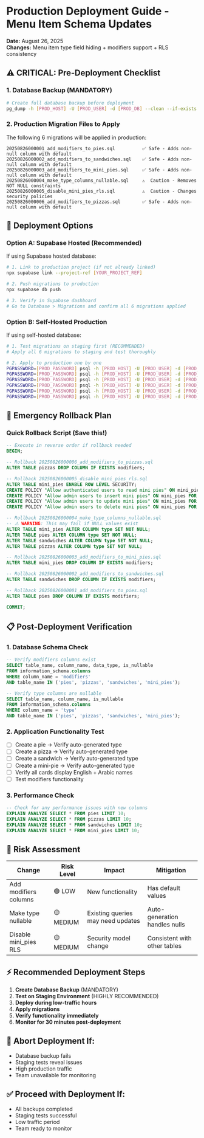# Production Deployment Guide - Menu Item Schema Updates

**Date:** August 26, 2025  
**Changes:** Menu item type field hiding + modifiers support + RLS consistency

## ⚠️ CRITICAL: Pre-Deployment Checklist

### 1. Database Backup (MANDATORY)
```bash
# Create full database backup before deployment
pg_dump -h [PROD_HOST] -U [PROD_USER] -d [PROD_DB] --clean --if-exists > backup_pre_menu_updates_$(date +%Y%m%d_%H%M%S).sql
```

### 2. Production Migration Files to Apply
The following 6 migrations will be applied in production:

```
20250826000001_add_modifiers_to_pies.sql          ✅ Safe - Adds non-null column with default
20250826000002_add_modifiers_to_sandwiches.sql    ✅ Safe - Adds non-null column with default  
20250826000003_add_modifiers_to_mini_pies.sql     ✅ Safe - Adds non-null column with default
20250826000004_make_type_columns_nullable.sql     ⚠️  Caution - Removes NOT NULL constraints
20250826000005_disable_mini_pies_rls.sql          ⚠️  Caution - Changes security policies
20250826000006_add_modifiers_to_pizzas.sql        ✅ Safe - Adds non-null column with default
```

## 🚀 Deployment Options

### Option A: Supabase Hosted (Recommended)
If using Supabase hosted database:

```bash
# 1. Link to production project (if not already linked)
npx supabase link --project-ref [YOUR_PROJECT_REF]

# 2. Push migrations to production
npx supabase db push

# 3. Verify in Supabase dashboard
# Go to Database > Migrations and confirm all 6 migrations applied
```

### Option B: Self-Hosted Production
If using self-hosted database:

```bash
# 1. Test migrations on staging first (RECOMMENDED)
# Apply all 6 migrations to staging and test thoroughly

# 2. Apply to production one by one
PGPASSWORD=[PROD_PASSWORD] psql -h [PROD_HOST] -U [PROD_USER] -d [PROD_DB] -f supabase/migrations/20250826000001_add_modifiers_to_pies.sql
PGPASSWORD=[PROD_PASSWORD] psql -h [PROD_HOST] -U [PROD_USER] -d [PROD_DB] -f supabase/migrations/20250826000002_add_modifiers_to_sandwiches.sql
PGPASSWORD=[PROD_PASSWORD] psql -h [PROD_HOST] -U [PROD_USER] -d [PROD_DB] -f supabase/migrations/20250826000003_add_modifiers_to_mini_pies.sql
PGPASSWORD=[PROD_PASSWORD] psql -h [PROD_HOST] -U [PROD_USER] -d [PROD_DB] -f supabase/migrations/20250826000004_make_type_columns_nullable.sql
PGPASSWORD=[PROD_PASSWORD] psql -h [PROD_HOST] -U [PROD_USER] -d [PROD_DB] -f supabase/migrations/20250826000005_disable_mini_pies_rls.sql
PGPASSWORD=[PROD_PASSWORD] psql -h [PROD_HOST] -U [PROD_USER] -d [PROD_DB] -f supabase/migrations/20250826000006_add_modifiers_to_pizzas.sql
```

## 🔄 Emergency Rollback Plan

### Quick Rollback Script (Save this!)
```sql
-- Execute in reverse order if rollback needed
BEGIN;

-- Rollback 20250826000006_add_modifiers_to_pizzas.sql
ALTER TABLE pizzas DROP COLUMN IF EXISTS modifiers;

-- Rollback 20250826000005_disable_mini_pies_rls.sql  
ALTER TABLE mini_pies ENABLE ROW LEVEL SECURITY;
CREATE POLICY "Allow authenticated users to read mini pies" ON mini_pies FOR SELECT TO authenticated USING (true);
CREATE POLICY "Allow admin users to insert mini pies" ON mini_pies FOR INSERT TO authenticated WITH CHECK (auth.jwt() ->> 'role' IN ('superadmin', 'admin', 'manager'));
CREATE POLICY "Allow admin users to update mini pies" ON mini_pies FOR UPDATE TO authenticated USING (auth.jwt() ->> 'role' IN ('superadmin', 'admin', 'manager'));
CREATE POLICY "Allow admin users to delete mini pies" ON mini_pies FOR DELETE TO authenticated USING (auth.jwt() ->> 'role' IN ('superadmin', 'admin', 'manager'));

-- Rollback 20250826000004_make_type_columns_nullable.sql
-- ⚠️ WARNING: This may fail if NULL values exist
ALTER TABLE mini_pies ALTER COLUMN type SET NOT NULL;
ALTER TABLE pies ALTER COLUMN type SET NOT NULL; 
ALTER TABLE sandwiches ALTER COLUMN type SET NOT NULL;
ALTER TABLE pizzas ALTER COLUMN type SET NOT NULL;

-- Rollback 20250826000003_add_modifiers_to_mini_pies.sql
ALTER TABLE mini_pies DROP COLUMN IF EXISTS modifiers;

-- Rollback 20250826000002_add_modifiers_to_sandwiches.sql
ALTER TABLE sandwiches DROP COLUMN IF EXISTS modifiers;

-- Rollback 20250826000001_add_modifiers_to_pies.sql
ALTER TABLE pies DROP COLUMN IF EXISTS modifiers;

COMMIT;
```

## 📋 Post-Deployment Verification

### 1. Database Schema Check
```sql
-- Verify modifiers columns exist
SELECT table_name, column_name, data_type, is_nullable 
FROM information_schema.columns 
WHERE column_name = 'modifiers' 
AND table_name IN ('pies', 'pizzas', 'sandwiches', 'mini_pies');

-- Verify type columns are nullable
SELECT table_name, column_name, is_nullable 
FROM information_schema.columns 
WHERE column_name = 'type' 
AND table_name IN ('pies', 'pizzas', 'sandwiches', 'mini_pies');
```

### 2. Application Functionality Test
- [ ] Create a pie → Verify auto-generated type
- [ ] Create a pizza → Verify auto-generated type
- [ ] Create a sandwich → Verify auto-generated type  
- [ ] Create a mini-pie → Verify auto-generated type
- [ ] Verify all cards display English + Arabic names
- [ ] Test modifiers functionality

### 3. Performance Check
```sql
-- Check for any performance issues with new columns
EXPLAIN ANALYZE SELECT * FROM pies LIMIT 10;
EXPLAIN ANALYZE SELECT * FROM pizzas LIMIT 10;
EXPLAIN ANALYZE SELECT * FROM sandwiches LIMIT 10;
EXPLAIN ANALYZE SELECT * FROM mini_pies LIMIT 10;
```

## 🚨 Risk Assessment

| Change | Risk Level | Impact | Mitigation |
|--------|------------|--------|------------|
| Add modifiers columns | 🟢 LOW | New functionality | Has default values |
| Make type nullable | 🟡 MEDIUM | Existing queries may need updates | Auto-generation handles nulls |
| Disable mini_pies RLS | 🟡 MEDIUM | Security model change | Consistent with other tables |

## ⚡ Recommended Deployment Steps

1. **Create Database Backup** (MANDATORY)
2. **Test on Staging Environment** (HIGHLY RECOMMENDED)
3. **Deploy during low-traffic hours**
4. **Apply migrations**
5. **Verify functionality immediately**
6. **Monitor for 30 minutes post-deployment**

## 🔴 Abort Deployment If:
- Database backup fails
- Staging tests reveal issues
- High production traffic
- Team unavailable for monitoring

## ✅ Proceed with Deployment If:
- All backups completed
- Staging tests successful
- Low traffic period
- Team ready to monitor
